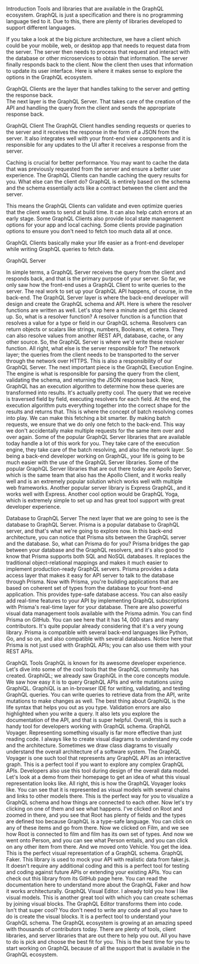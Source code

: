 Introduction
Tools and libraries that are available in the GraphQL ecosystem. GraphQL is just a specification and there is no programming language tied to it. Due to this, there are plenty of libraries developed to support different languages.

If you take a look at the big picture architecture, we have a client which could be your mobile, web, or desktop app that needs to request data from the server. The server then needs to process that request and interact with the database or other microservices to obtain that information. The server finally responds back to the client. Now the client then uses that information to update its user interface. Here is where it makes sense to explore the options in the GraphQL ecosystem.

GraphQL Clients are the layer that handles talking to the server and getting the response back.  
 The next layer is the GraphQL Server. That takes care of the creation of the API and handling the query from the client and sends the appropriate response back.

GraphQL Client
The GraphQL Client handles sending requests or queries to the server and it receives the response in the form of a JSON from the server. It also integrates well with your front-end view components and it is responsible for any updates to the UI after it receives a response from the server.

Caching is crucial for better performance. You may want to cache the data that was previously requested from the server and ensure a better user experience. The GraphQL Clients can handle caching the query results for you. What else can the client do? GraphQL is entirely based on the schema and the schema essentially acts like a contract between the client and the server.

This means the GraphQL Clients can validate and even optimize queries that the client wants to send at build time. It can also help catch errors at an early stage. Some GraphQL Clients also provide local state management options for your app and local caching. Some clients provide pagination options to ensure you don't need to fetch too much data all at once.

GraphQL Clients basically make your life easier as a front-end developer while writing GraphQL queries to fetch data.

GraphQL Server

In simple terms, a GraphQL Server receives the query from the client and responds back, and that is the primary purpose of your server. So far, we only saw how the front-end uses a GraphQL Client to write queries to the server. The real work to set up your GraphQL API happens, of course, in the back-end. The GraphQL Server layer is where the back-end developer will design and create the GraphQL schema and API. Here is where the resolver functions are written as well. Let's stop here a minute and get this cleared up. So, what is a resolver function? A resolver function is a function that resolves a value for a type or field in our GraphQL schema. Resolvers can return objects or scalars like strings, numbers, Booleans, et cetera. They can also resolve values from another REST API, database, cache, or any other source. So, the GraphQL Server is where we'd write these resolver function. All right, what else is the server responsible for? The network layer; the queries from the client needs to be transported to the server through the network over HTTPS. This is also a responsibility of our GraphQL Server. The next important piece is the GraphQL Execution Engine. The engine is what is responsible for parsing the query from the client, validating the schema, and returning the JSON response back. Now, GraphQL has an execution algorithm to determine how these queries are transformed into results. It's actually pretty cool. The query that we receive is traversed field by field, executing resolvers for each field. At the end, the execution algorithm puts everything together into the correct shape for the results and returns that. This is where the concept of batch resolving comes into play. We can make this fetching a bit smarter. By making batch requests, we ensure that we do only one fetch to the back-end. This way we don't accidentally make multiple requests for the same item over and over again. Some of the popular GraphQL Server libraries that are available today handle a lot of this work for you. They take care of the execution engine, they take care of the batch resolving, and also the network layer. So being a back-end developer working on GraphQL, your life is going to be much easier with the use of the GraphQL Server libraries. Some of the popular GraphQL Server libraries that are out there today are Apollo Server, which is the same team that also has the Apollo Client, and it works really well and is an extremely popular solution which works well with multiple web frameworks. Another popular server library is Express GraphQL, and it works well with Express. Another cool option would be GraphQL Yoga, which is extremely simple to set up and has great tool support with great developer experience.

Database to GraphQL Server
The next layer that we are going to see is the database to GraphQL Server. Prisma is a popular database to GraphQL server, and that's what we're going to explore now. In this back-end architecture, you can notice that Prisma sits between the GraphQL server and the database. So, what can Prisma do for you? Prisma bridges the gap between your database and the GraphQL resolvers, and it's also good to know that Prisma supports both SQL and NoSQL databases. It replaces the traditional object-relational mappings and makes it much easier to implement production-ready GraphQL servers. Prisma provides a data access layer that makes it easy for API server to talk to the database through Prisma. Now with Prisma, you're building applications that are based on coherent set of types from the database to your front-end application. This provides type-safe database access. You can also easily add real-time features to your API by implementing GraphQL subscriptions with Prisma's real-time layer for your database. There are also powerful visual data management tools available with the Prisma admin. You can find Prisma on GitHub. You can see here that it has 14, 000 stars and many contributors. It's quite popular already considering that it's a very young library. Prisma is compatible with several back-end languages like Python, Go, and so on, and also compatible with several databases. Notice here that Prisma is not just used with GraphQL APIs; you can also use them with your REST APIs.

GraphQL Tools
GraphQL is known for its awesome developer experience. Let's dive into some of the cool tools that the GraphQL community has created. GraphiQL; we already saw GraphiQL in the core concepts module. We saw how easy it is to query GraphQL APIs and write mutations using GraphiQL. GraphiQL is an in-browser IDE for writing, validating, and testing GraphQL queries. You can write queries to retrieve data from the API, write mutations to make changes as well. The best thing about GraphiQL is the life syntax that helps you out as you type. Validation errors are also highlighted when you write a query. It also lets you explore the documentation of the API, and that is super helpful. Overall, this is such a handy tool for developers working with GraphQL schema. GraphQL Voyager. Representing something visually is far more effective than just reading code. I always like to create visual diagrams to understand my code and the architecture. Sometimes we draw class diagrams to visually understand the overall architecture of a software system. The GraphQL Voyager is one such tool that represents any GraphQL API as an interactive graph. This is a perfect tool if you want to explore any complex GraphQL APIs. Developers also use this tool during design of the overall data model. Let's look at a demo from their homepage to get an idea of what this visual representation looks like. All right, this is how the GraphQL Voyager looks like. You can see that it is represented as visual models with several chains and links to other models there. This is the perfect way for you to visualize a GraphQL schema and how things are connected to each other. Now let's try clicking on one of them and see what happens. I've clicked on Root and zoomed in there, and you see that Root has plenty of fields and the types are defined too because GraphQL is a type-safe language. You can click on any of these items and go from there. Now we clicked on Film, and we see how Root is connected to film and film has its own set of types. And now we went onto Person, and you can see what Person entails, and you can click on any other item from there. And we moved onto Vehicle. You get the idea. This is the perfect visual representation of a GraphQL schema. GraphQL Faker. This library is used to mock your API with realistic data from faker.js. It doesn't require any additional coding and this is a perfect tool for testing and coding against future APIs or extending your existing APIs. You can check out this library from its GitHub page here. You can read the documentation here to understand more about the GraphQL Faker and how it works architecturally. GraphQL Visual Editor. I already told you how I like visual models. This is another great tool with which you can create schemas by joining visual blocks. The GraphQL Editor transforms them into code. Isn't that super cool? You don't need to write any code and all you have to do is create the visual blocks. It is a perfect tool to understand your GraphQL schema. The GraphQL ecosystem is growing at an amazing speed with thousands of contributors today. There are plenty of tools, client libraries, and server libraries that are out there to help you out. All you have to do is pick and choose the best fit for you. This is the best time for you to start working on GraphQL because of all the support that is available in the GraphQL ecosystem.

